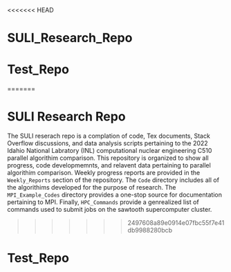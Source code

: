 <<<<<<< HEAD
# SULI_Research_Repo
# Test_Repo
=======
# SULI Research Repo

The SULI reserach repo is a complation of code, Tex documents, Stack Overflow discussions, and data analysis scripts pertaining to the 2022 Idahio National Labratory (INL) computational nuclear engineering C510 parallel algorithim comparison. This repository is organized to show all progress, code developmemnts, and relavent data pertaining to parallel algorithim comparison. Weekly progress reports are provided in the `Weekly_Reports` section of the repository. The `Code` directory includes all of the algorithims developed for the purpose of research. The `MPI_Example_Codes` directory provides a one-stop source for documentation pertaining to MPI. Finally, `HPC_Commands` provide a genrealized list of commands used to submit jobs on the sawtooth supercomputer cluster.
>>>>>>> 2497608a89e0914e07fbc55f7e41db9988280bcb
# Test_Repo
